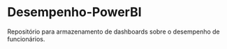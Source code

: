 # Desempenho-PowerBI
Repositório para armazenamento de dashboards sobre o desempenho de funcionários.

